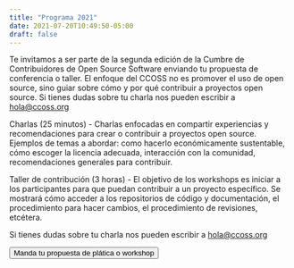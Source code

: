 ```yaml
---
title: "Programa 2021"
date: 2021-07-20T10:49:50-05:00
draft: false
---
```


Te invitamos a ser parte de la segunda edición de la Cumbre de Contribuidores de Open Source Software enviando tu propuesta de conferencia o taller.
El enfoque del CCOSS no es promover el uso de open source, sino guiar sobre cómo y por qué contribuir a proyectos open source. Si tienes dudas sobre tu charla nos pueden escribir a hola@ccoss.org

Charlas (25 minutos) - Charlas enfocadas en compartir experiencias y recomendaciones para crear o contribuir a proyectos open source. Ejemplos de temas a abordar: como hacerlo económicamente sustentable, cómo escoger la licencia adecuada, interacción con la comunidad, recomendaciones generales para contribuir.

Taller de contribución (3 horas) - El objetivo de los workshops es iniciar a los participantes para que puedan contribuir a un proyecto específico. Se mostrará cómo acceder a los repositorios de código y documentación, el procedimiento para hacer cambios, el procedimiento de revisiones, etcétera.

Si tienes dudas sobre tu charla nos pueden escribir a hola@ccoss.org


<a href="https://convoca.dev/ccoss-2021-online-cfp/cfp">
<button class="btn btn-info d-block mx-auto">Manda tu propuesta de plática o workshop</button>
</a>

<br>


 